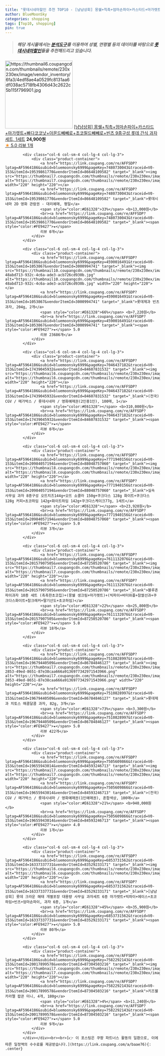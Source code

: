 ```yaml
---
title: "롯데시네마할인 추천 TOP10 - [냠냠상회] 몽쉘+칙촉+엄마손파이+카스타드+마가렛트+빠다코코낫+아몬드빼빼로+초코필드빼빼로+빈츠 9종구성 롯데 간식 과자세트,"
author: BlueMoonSky
categories: shopping
tags: [Top10, shopping]
pin: true
---
```


> ##### 해당 게시물에서는 [**분석도구**](https://itemscout.io/)를 이용하여 **성별**, **연령별** 등의 데이터를 바탕으로 [**롯데시네마할인**](https://link.coupang.com/a/baae76)들을 추천해드리고 있습니다.
<div class="container"><div class="row">
            <div class="col-6 col-sm-4 col-lg-4 col-lg-3">
                <div class="product-container">
                    <a href="https://link.coupang.com/re/AFFSDP?lptag=AF5964186&subid=bluemoonsky6999&pageKey=7757865932&traceid=V0-153&itemId=20913570118&vendorItemId=87980493630" target="_blank"><img src="https://thumbnail6.coupangcdn.com/thumbnails/remote/230x230ex/image/vendor_inventory/6fa3/4edf8ae4a0529fc8131aa6df038ac5718fb4306d43c2622c5b115f796901.jpg" alt="https://thumbnail6.coupangcdn.com/thumbnails/remote/230x230ex/image/vendor_inventory/6fa3/4edf8ae4a0529fc8131aa6df038ac5718fb4306d43c2622c5b115f796901.jpg" width="220" height="220"></a>
                    <a href="https://link.coupang.com/re/AFFSDP?lptag=AF5964186&subid=bluemoonsky6999&pageKey=7757865932&traceid=V0-153&itemId=20913570118&vendorItemId=87980493630" target="_blank">[냠냠상회] 몽쉘+칙촉+엄마손파이+카스타드+마가렛트+빠다코코낫+아몬드빼빼로+초코필드빼빼로+빈츠 9종구성 롯데 간식 과자세트, 1세트</a>
                    <span style="color:#E61328"></span> <b>24,900원</b>
                    <br><a href="https://link.coupang.com/re/AFFSDP?lptag=AF5964186&subid=bluemoonsky6999&pageKey=7757865932&traceid=V0-153&itemId=20913570118&vendorItemId=87980493630" target="_blank"><span style="color:#FE9427">★</span> 5.0
                    리뷰 1개</a>
                </div>
            </div>
            
            <div class="col-6 col-sm-4 col-lg-4 col-lg-3">
                <div class="product-container">
                    <a href="https://link.coupang.com/re/AFFSDP?lptag=AF5964186&subid=bluemoonsky6999&pageKey=7480730043&traceid=V0-153&itemId=19539861770&vendorItemId=86648109582" target="_blank"><img src="https://thumbnail7.coupangcdn.com/thumbnails/remote/230x230ex/image/vendor_inventory/ed98/58c912a43c3f05709deed36dea1cbbee123092f4f5c4da93a559720c30dc.jpg" alt="https://thumbnail7.coupangcdn.com/thumbnails/remote/230x230ex/image/vendor_inventory/ed98/58c912a43c3f05709deed36dea1cbbee123092f4f5c4da93a559720c30dc.jpg" width="220" height="220"></a>
                    <a href="https://link.coupang.com/re/AFFSDP?lptag=AF5964186&subid=bluemoonsky6999&pageKey=7480730043&traceid=V0-153&itemId=19539861770&vendorItemId=86648109582" target="_blank">롯데시네마 2D 영화 관람권 - 대리예매, 평일</a>
                    <span style="color:#E61328">33%</span> <b>13,000원</b>
                    <br><a href="https://link.coupang.com/re/AFFSDP?lptag=AF5964186&subid=bluemoonsky6999&pageKey=7480730043&traceid=V0-153&itemId=19539861770&vendorItemId=86648109582" target="_blank"><span style="color:#FE9427">★</span> 
                    리뷰 0개</a>
                </div>
            </div>
            
            <div class="col-6 col-sm-4 col-lg-4 col-lg-3">
                <div class="product-container">
                    <a href="https://link.coupang.com/re/AFFSDP?lptag=AF5964186&subid=bluemoonsky6999&pageKey=4590016491&traceid=V0-153&itemId=1053867&vendorItemId=3000994741" target="_blank"><img src="https://thumbnail10.coupangcdn.com/thumbnails/remote/230x230ex/image/retail/images/2540025759126913-48abd713-932c-4c6a-ade3-acb726cd930b.jpg" alt="https://thumbnail10.coupangcdn.com/thumbnails/remote/230x230ex/image/retail/images/2540025759126913-48abd713-932c-4c6a-ade3-acb726cd930b.jpg" width="220" height="220"></a>
                    <a href="https://link.coupang.com/re/AFFSDP?lptag=AF5964186&subid=bluemoonsky6999&pageKey=4590016491&traceid=V0-153&itemId=1053867&vendorItemId=3000994741" target="_blank">롯데제과 빈츠 과자, 204g, 2개</a>
                    <span style="color:#E61328">66%</span> <b>7,220원</b>
                    <br><a href="https://link.coupang.com/re/AFFSDP?lptag=AF5964186&subid=bluemoonsky6999&pageKey=4590016491&traceid=V0-153&itemId=1053867&vendorItemId=3000994741" target="_blank"><span style="color:#FE9427">★</span> 5.0
                    리뷰 23686개</a>
                </div>
            </div>
            
            <div class="col-6 col-sm-4 col-lg-4 col-lg-3">
                <div class="product-container">
                    <a href="https://link.coupang.com/re/AFFSDP?lptag=AF5964186&subid=bluemoonsky6999&pageKey=7046437182&traceid=V0-153&itemId=17439045932&vendorItemId=84607831532" target="_blank"><img src="https://thumbnail6.coupangcdn.com/thumbnails/remote/230x230ex/image/vendor_inventory/34d7/e831d4aab99129c6b3a2c68b96e49904e600307fff32e2309a7b9f84e67c.png" alt="https://thumbnail6.coupangcdn.com/thumbnails/remote/230x230ex/image/vendor_inventory/34d7/e831d4aab99129c6b3a2c68b96e49904e600307fff32e2309a7b9f84e67c.png" width="220" height="220"></a>
                    <a href="https://link.coupang.com/re/AFFSDP?lptag=AF5964186&subid=bluemoonsky6999&pageKey=7046437182&traceid=V0-153&itemId=17439045932&vendorItemId=84607831532" target="_blank">(전국) CGV / 메가박스 / 롯데시네마 / 영화예매권(2인중1인), 100매, 1</a>
                    <span style="color:#E61328"></span> <b>310,000원</b>
                    <br><a href="https://link.coupang.com/re/AFFSDP?lptag=AF5964186&subid=bluemoonsky6999&pageKey=7046437182&traceid=V0-153&itemId=17439045932&vendorItemId=84607831532" target="_blank"><span style="color:#FE9427">★</span> 
                    리뷰 0개</a>
                </div>
            </div>
            
            <div class="col-6 col-sm-4 col-lg-4 col-lg-3">
                <div class="product-container">
                    <a href="https://link.coupang.com/re/AFFSDP?lptag=AF5964186&subid=bluemoonsky6999&pageKey=7771940156&traceid=V0-153&itemId=20984057194&vendorItemId=88048757060" target="_blank"><img src="https://thumbnail8.coupangcdn.com/thumbnails/remote/230x230ex/image/vendor_inventory/fb76/2bd32f2febc87f101e27b5ebc9596f0b83f06b02e0a0c74a8d0dd4b58c31.jpg" alt="https://thumbnail8.coupangcdn.com/thumbnails/remote/230x230ex/image/vendor_inventory/fb76/2bd32f2febc87f101e27b5ebc9596f0b83f06b02e0a0c74a8d0dd4b58c31.jpg" width="220" height="220"></a>
                    <a href="https://link.coupang.com/re/AFFSDP?lptag=AF5964186&subid=bluemoonsky6999&pageKey=7771940156&traceid=V0-153&itemId=20984057194&vendorItemId=88048757060" target="_blank">실속 사무실 과자 8종구성 오뜨치즈144g+오뜨 쇼콜라 150g+쿠크다스 128g 화이트+쿠크다스 128g 커피+쵸코하임 142g+화이트하임 142g+쿠크다스케이크77g, 1세트</a>
                    <span style="color:#E61328"></span> <b>23,920원</b>
                    <br><a href="https://link.coupang.com/re/AFFSDP?lptag=AF5964186&subid=bluemoonsky6999&pageKey=7771940156&traceid=V0-153&itemId=20984057194&vendorItemId=88048757060" target="_blank"><span style="color:#FE9427">★</span> 5.0
                    리뷰 3개</a>
                </div>
            </div>
            
            <div class="col-6 col-sm-4 col-lg-4 col-lg-3">
                <div class="product-container">
                    <a href="https://link.coupang.com/re/AFFSDP?lptag=AF5964186&subid=bluemoonsky6999&pageKey=7611132076&traceid=V0-153&itemId=20157907505&vendorItemId=87250520786" target="_blank"><img src="https://thumbnail7.coupangcdn.com/thumbnails/remote/230x230ex/image/vendor_inventory/e459/d073a71212e67c97fbdeb51c791ea662e25604e959d29cb621fd89b3c170.jpg" alt="https://thumbnail7.coupangcdn.com/thumbnails/remote/230x230ex/image/vendor_inventory/e459/d073a71212e67c97fbdeb51c791ea662e25604e959d29cb621fd89b3c170.jpg" width="220" height="220"></a>
                    <a href="https://link.coupang.com/re/AFFSDP?lptag=AF5964186&subid=bluemoonsky6999&pageKey=7611132076&traceid=V0-153&itemId=20157907505&vendorItemId=87250520786" target="_blank">블루존 파이과자 10종 세트 (촉촉한초코칩)+(몽쉘 생크림+마가렛트)+(빅파이+버터와플+참쌀선과+쿠크다스화이트+참크래커+딸기산도+초코하임)</a>
                    <span style="color:#E61328">22%</span> <b>25,800원</b>
                    <br><a href="https://link.coupang.com/re/AFFSDP?lptag=AF5964186&subid=bluemoonsky6999&pageKey=7611132076&traceid=V0-153&itemId=20157907505&vendorItemId=87250520786" target="_blank"><span style="color:#FE9427">★</span> 5.0
                    리뷰 18개</a>
                </div>
            </div>
            
            <div class="col-6 col-sm-4 col-lg-4 col-lg-3">
                <div class="product-container">
                    <a href="https://link.coupang.com/re/AFFSDP?lptag=AF5964186&subid=bluemoonsky6999&pageKey=7510828997&traceid=V0-153&itemId=19679440509&vendorItemId=86784846127" target="_blank"><img src="https://thumbnail7.coupangcdn.com/thumbnails/remote/230x230ex/image/retail/images/e96dec02-2853-49ed-8651-87e38caa666a9136977342971543966.png" alt="https://thumbnail7.coupangcdn.com/thumbnails/remote/230x230ex/image/retail/images/e96dec02-2853-49ed-8651-87e38caa666a9136977342971543966.png" width="220" height="220"></a>
                    <a href="https://link.coupang.com/re/AFFSDP?lptag=AF5964186&subid=bluemoonsky6999&pageKey=7510828997&traceid=V0-153&itemId=19679440509&vendorItemId=86784846127" target="_blank">롯데제과 치토스 매콤달콤 과자, 82g, 3개</a>
                    <span style="color:#E61328">73%</span> <b>3,300원</b>
                    <br><a href="https://link.coupang.com/re/AFFSDP?lptag=AF5964186&subid=bluemoonsky6999&pageKey=7510828997&traceid=V0-153&itemId=19679440509&vendorItemId=86784846127" target="_blank"><span style="color:#FE9427">★</span> 5.0
                    리뷰 422개</a>
                </div>
            </div>
            
            <div class="col-6 col-sm-4 col-lg-4 col-lg-3">
                <div class="product-container">
                    <a href="https://link.coupang.com/re/AFFSDP?lptag=AF5964186&subid=bluemoonsky6999&pageKey=7505609866&traceid=V0-153&itemId=19655943014&vendorItemId=84593246713" target="_blank"><img src="https://thumbnail7.coupangcdn.com/thumbnails/remote/230x230ex/image/vendor_inventory/da9e/3358e9762da963a76dd58f254d731b7a2853d5b1bdf4c4523809f8436cb1.jpg" alt="https://thumbnail7.coupangcdn.com/thumbnails/remote/230x230ex/image/vendor_inventory/da9e/3358e9762da963a76dd58f254d731b7a2853d5b1bdf4c4523809f8436cb1.jpg" width="220" height="220"></a>
                    <a href="https://link.coupang.com/re/AFFSDP?lptag=AF5964186&subid=bluemoonsky6999&pageKey=7505609866&traceid=V0-153&itemId=19655943014&vendorItemId=84593246713" target="_blank">(전국) CGV / 메가박스 / 롯데시네마 / 영화예매권(1인예매권), 혼합색상, 100매</a>
                    <span style="color:#E61328">21%</span> <b>940,000원</b>
                    <br><a href="https://link.coupang.com/re/AFFSDP?lptag=AF5964186&subid=bluemoonsky6999&pageKey=7505609866&traceid=V0-153&itemId=19655943014&vendorItemId=84593246713" target="_blank"><span style="color:#FE9427">★</span> 4.0
                    리뷰 1개</a>
                </div>
            </div>
            
            <div class="col-6 col-sm-4 col-lg-4 col-lg-3">
                <div class="product-container">
                    <a href="https://link.coupang.com/re/AFFSDP?lptag=AF5964186&subid=bluemoonsky6999&pageKey=6853731562&traceid=V0-153&itemId=16337337731&vendorItemId=83529233171" target="_blank"><img src="https://thumbnail6.coupangcdn.com/thumbnails/remote/230x230ex/image/vendor_inventory/457f/6b5672028a8a31574413dabb55897074c6192e1b9b59a215d890728e5f20.jpg" alt="https://thumbnail6.coupangcdn.com/thumbnails/remote/230x230ex/image/vendor_inventory/457f/6b5672028a8a31574413dabb55897074c6192e1b9b59a215d890728e5f20.jpg" width="220" height="220"></a>
                    <a href="https://link.coupang.com/re/AFFSDP?lptag=AF5964186&subid=bluemoonsky6999&pageKey=6853731562&traceid=V0-153&itemId=16337337731&vendorItemId=83529233171" target="_blank">[냠냠상회] 롯데 크라운 해태 개별포장 대용량 사무실 과자세트 6종 마가렛트+빅파이+에이스+초코하임+빈츠+엄마손파이, 과자 6종, 1개</a>
                    <span style="color:#E61328">45%</span> <b>35,900원</b>
                    <br><a href="https://link.coupang.com/re/AFFSDP?lptag=AF5964186&subid=bluemoonsky6999&pageKey=6853731562&traceid=V0-153&itemId=16337337731&vendorItemId=83529233171" target="_blank"><span style="color:#FE9427">★</span> 5.0
                    리뷰 80개</a>
                </div>
            </div>
            
            <div class="col-6 col-sm-4 col-lg-4 col-lg-3">
                <div class="product-container">
                    <a href="https://link.coupang.com/re/AFFSDP?lptag=AF5964186&subid=bluemoonsky6999&pageKey=7582292143&traceid=V0-153&itemId=20017899578&vendorItemId=87304503216" target="_blank"><img src="https://thumbnail7.coupangcdn.com/thumbnails/remote/230x230ex/image/vendor_inventory/bd24/c7c4f2aca6807a6335c4697e6083a3c0b50a7feaa287e00d4228859f7cee.jpg" alt="https://thumbnail7.coupangcdn.com/thumbnails/remote/230x230ex/image/vendor_inventory/bd24/c7c4f2aca6807a6335c4697e6083a3c0b50a7feaa287e00d4228859f7cee.jpg" width="220" height="220"></a>
                    <a href="https://link.coupang.com/re/AFFSDP?lptag=AF5964186&subid=bluemoonsky6999&pageKey=7582292143&traceid=V0-153&itemId=20017899578&vendorItemId=87304503216" target="_blank">키즈웰 카라멜 팝콘 미니, 4개, 180g</a>
                    <span style="color:#E61328">4%</span> <b>11,240원</b>
                    <br><a href="https://link.coupang.com/re/AFFSDP?lptag=AF5964186&subid=bluemoonsky6999&pageKey=7582292143&traceid=V0-153&itemId=20017899578&vendorItemId=87304503216" target="_blank"><span style="color:#FE9427">★</span> 5.0
                    리뷰 9개</a>
                </div>
            </div>
            </div></div><br><br>[👉 이 포스팅은 쿠팡 파트너스 활동의 일환으로, 이에 따른 일정액의 수수료를 제공받습니다.](https://link.coupang.com/a/baae76){: .center}
